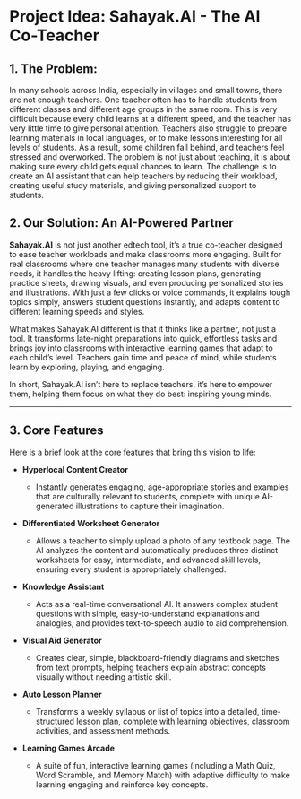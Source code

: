 # Project Idea: Sahayak.AI - The AI Co-Teacher

## 1. The Problem: 

In many schools across India, especially in villages and small towns, there are not enough teachers. One teacher often has to handle students from different classes and different age groups in the same room. This is very difficult because every child learns at a different speed, and the teacher has very little time to give personal attention. Teachers also struggle to prepare learning materials in local languages, or to make lessons interesting for all levels of students. As a result, some children fall behind, and teachers feel stressed and overworked. The problem is not just about teaching, it is about making sure every child gets equal chances to learn. The challenge is to create an AI assistant that can help teachers by reducing their workload, creating useful study materials, and giving personalized support to students.

## 2. Our Solution: An AI-Powered Partner

**Sahayak.AI** is not just another edtech tool, it’s a true co-teacher designed to ease teacher workloads and make classrooms more engaging. Built for real classrooms where one teacher manages many students with diverse needs, it handles the heavy lifting: creating lesson plans, generating practice sheets, drawing visuals, and even producing personalized stories and illustrations. With just a few clicks or voice commands, it explains tough topics simply, answers student questions instantly, and adapts content to different learning speeds and styles.

What makes Sahayak.AI different is that it thinks like a partner, not just a tool. It transforms late-night preparations into quick, effortless tasks and brings joy into classrooms with interactive learning games that adapt to each child’s level. Teachers gain time and peace of mind, while students learn by exploring, playing, and engaging.

In short, Sahayak.AI isn’t here to replace teachers, it’s here to empower them, helping them focus on what they do best: inspiring young minds.

---

## 3. Core Features

Here is a brief look at the core features that bring this vision to life:

*   **Hyperlocal Content Creator**
    *   Instantly generates engaging, age-appropriate stories and examples that are culturally relevant to students, complete with unique AI-generated illustrations to capture their imagination.

*   **Differentiated Worksheet Generator**
    *   Allows a teacher to simply upload a photo of any textbook page. The AI analyzes the content and automatically produces three distinct worksheets for easy, intermediate, and advanced skill levels, ensuring every student is appropriately challenged.

*   **Knowledge Assistant**
    *   Acts as a real-time conversational AI. It answers complex student questions with simple, easy-to-understand explanations and analogies, and provides text-to-speech audio to aid comprehension.

*   **Visual Aid Generator**
    *   Creates clear, simple, blackboard-friendly diagrams and sketches from text prompts, helping teachers explain abstract concepts visually without needing artistic skill.

*   **Auto Lesson Planner**
    *   Transforms a weekly syllabus or list of topics into a detailed, time-structured lesson plan, complete with learning objectives, classroom activities, and assessment methods.

*   **Learning Games Arcade**
    *   A suite of fun, interactive learning games (including a Math Quiz, Word Scramble, and Memory Match) with adaptive difficulty to make learning engaging and reinforce key concepts.
